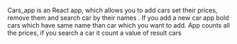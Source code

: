 Cars_app is an React app, which allows you to add cars set their prices, remove them and search car by their names . If you add a new car app bold cars which have same name than car which you want to add. App counts all the prices, if you search a car it count a value of result cars

